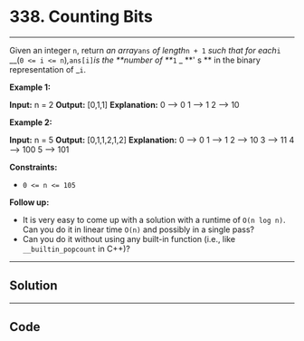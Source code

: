 # 338. Counting Bits

---

Given an integer `n`, return _an array_`ans` _of length_`n + 1` _such that for each_`i` __(`0 <= i <= n`)_,_`ans[i]`_is the **number of **_`1` _ **' s ** in the binary representation of _`i`.

 

**Example 1:**


**Input:** n = 2
**Output:** [0,1,1]
**Explanation:**
0 --> 0
1 --> 1
2 --> 10


**Example 2:**


**Input:** n = 5
**Output:** [0,1,1,2,1,2]
**Explanation:**
0 --> 0
1 --> 1
2 --> 10
3 --> 11
4 --> 100
5 --> 101


 

**Constraints:**

  * `0 <= n <= 105`



 

**Follow up:**

  * It is very easy to come up with a solution with a runtime of `O(n log n)`. Can you do it in linear time `O(n)` and possibly in a single pass?
  * Can you do it without using any built-in function (i.e., like `__builtin_popcount` in C++)?

---

## Solution



---

## Code
```python


```